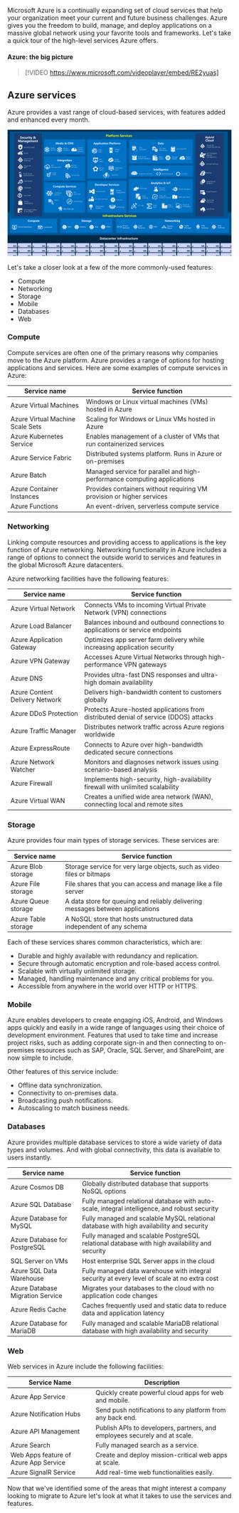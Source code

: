 Microsoft Azure is a continually expanding set of cloud services that help your organization meet your current and future business challenges. Azure gives you the freedom to build, manage, and deploy applications on a massive global network using your favorite tools and frameworks. Let's take a quick tour of the high-level services Azure offers.

#### Azure: the big picture

> [!VIDEO https://www.microsoft.com/videoplayer/embed/RE2yuas]

## Azure services

Azure provides a vast range of cloud-based services, with features added and enhanced every month.

![Diagram showing the big picture view of Azure services](../media/2-azure-services.png "Azure services")

Let's take a closer look at a few of the more commonly-used features:

- Compute
- Networking
- Storage
- Mobile
- Databases
- Web

### Compute

Compute services are often one of the primary reasons why companies move to the Azure platform. Azure provides a range of options for hosting applications and services. Here are some examples of compute services in Azure:

|  Service name             | Service function                                                         |
|---------------------------|--------------------------------------------------------------------------|
| Azure Virtual Machines    | Windows or Linux virtual machines (VMs) hosted in Azure                  |
| Azure Virtual Machine Scale Sets | Scaling for Windows or Linux VMs hosted in Azure                  |
| Azure Kubernetes Service  | Enables management of a cluster of VMs that run containerized services   |
| Azure Service Fabric      | Distributed systems platform. Runs in Azure or on-premises               |
| Azure Batch               | Managed service for parallel and high-performance computing applications |
| Azure Container Instances | Provides containers without requiring VM provision or higher services    |
| Azure Functions           | An event-driven, serverless compute service                              |

### Networking

Linking compute resources and providing access to applications is the key function of Azure networking. Networking functionality in Azure includes a range of options to connect the outside world to services and features in the global Microsoft Azure datacenters.

Azure networking facilities have the following features:

|  Service name             | Service function                                                                     |
| -------------             | -------------                                                                        |
| Azure Virtual Network     | Connects VMs to incoming Virtual Private Network (VPN) connections                   |
| Azure Load Balancer       | Balances inbound and outbound connections to applications or service endpoints       |
| Azure Application Gateway | Optimizes app server farm delivery while increasing application security             |
| Azure VPN Gateway         | Accesses Azure Virtual Networks through high-performance VPN gateways                |
| Azure DNS                 | Provides ultra-fast DNS responses and ultra-high domain availability                 |
| Azure Content Delivery Network  | Delivers high-bandwidth content to customers globally                          |
| Azure DDoS Protection     | Protects Azure-hosted applications from distributed denial of service (DDOS) attacks |
| Azure Traffic Manager     | Distributes network traffic across Azure regions worldwide                           |
| Azure ExpressRoute        | Connects to Azure over high-bandwidth dedicated secure connections                   |
| Azure Network Watcher     | Monitors and diagnoses network issues using scenario-based analysis                  |
| Azure Firewall            | Implements high-security, high-availability firewall with unlimited scalability      |
| Azure Virtual WAN         | Creates a unified wide area network (WAN), connecting local and remote sites         |

### Storage

Azure provides four main types of storage services. These services are:

|  Service name       | Service function                                                                     |
| -------------       | -------------                                                                        |
| Azure Blob storage  | Storage service for very large objects, such as video files or bitmaps               |
| Azure File storage  | File shares that you can access and manage like a file server                        |
| Azure Queue storage | A data store for queuing and reliably delivering messages between applications       |
| Azure Table storage | A NoSQL store that hosts unstructured data independent of any schema                 |

Each of these services shares common characteristics, which are:

- Durable and highly available with redundancy and replication.
- Secure through automatic encryption and role-based access control.
- Scalable with virtually unlimited storage.
- Managed, handling maintenance and any critical problems for you.
- Accessible from anywhere in the world over HTTP or HTTPS.

### Mobile

Azure enables developers to create engaging iOS, Android, and Windows apps quickly and easily in a wide range of languages using their choice of development environment. Features that used to take time and increase project risks, such as adding corporate sign-in and then connecting to on-premises resources such as SAP, Oracle, SQL Server, and SharePoint, are now simple to include.

Other features of this service include:

- Offline data synchronization.
- Connectivity to on-premises data.
- Broadcasting push notifications.
- Autoscaling to match business needs.

### Databases

Azure provides multiple database services to store a wide variety of data types and volumes. And with global connectivity, this data is available to users instantly.

|  Service name              | Service function                                                                                |
| -------------              | -------------                                                                                   |
| Azure Cosmos DB            | Globally distributed database that supports NoSQL options                                       |
| Azure SQL Database         | Fully managed relational database with auto-scale, integral intelligence, and robust security    |
| Azure Database for MySQL   | Fully managed and scalable MySQL relational database with high availability and security        |
| Azure Database for PostgreSQL   | Fully managed and scalable PostgreSQL relational database with high availability and security   |
| SQL Server on VMs          | Host enterprise SQL Server apps in the cloud                                                    |
| Azure SQL Data Warehouse   | Fully managed data warehouse with integral security at every level of scale at no extra cost    |
| Azure Database Migration Service    | Migrates your databases to the cloud with no application code changes                  |
| Azure Redis Cache          | Caches frequently used and static data to reduce data and application latency                   |
| Azure Database for MariaDB | Fully managed and scalable MariaDB relational database with high availability and security        |

### Web

Web services in Azure include the following facilities:

| Service Name | Description |
|--------------|-------------|
| Azure App Service | Quickly create powerful cloud apps for web and mobile. |
| Azure Notification Hubs |Send push notifications to any platform from any back end. |
| Azure API Management | Publish APIs to developers, partners, and employees securely and at scale. |
| Azure Search | Fully managed search as a service. |
| Web Apps feature of Azure App Service | Create and deploy mission-critical web apps at scale. |
| Azure SignalR Service | Add real-time web functionalities easily. |

Now that we've identified some of the areas that might interest a company looking to migrate to Azure let's look at what it takes to use the services and features.
